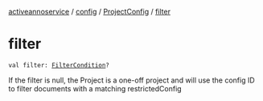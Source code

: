 [activeannoservice](../../index.md) / [config](../index.md) / [ProjectConfig](index.md) / [filter](./filter.md)

# filter

`val filter: `[`FilterCondition`](../../config.filter/-filter-condition/index.md)`?`

If the filter is null, the Project is a one-off project and will use the config ID to filter
documents with a matching restrictedConfig

